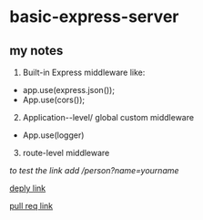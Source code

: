 # basic-express-server

## my notes 

1. Built-in Express  middleware like:
* app.use(express.json());
* App.use(cors());
	
2. Application--level/ global custom middleware
* App.use(logger)
3. route-level middleware

*to test the link add /person?name=yourname*

[deply link](https://hala-basic-express-server.herokuapp.com/)    

[pull req link](https://github.com/hala277/basic-express-server/pull/1)